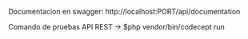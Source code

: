 Documentacion en swagger: http://localhost:PORT/api/documentation

Comando de pruebas API REST -> $php vendor/bin/codecept run        
